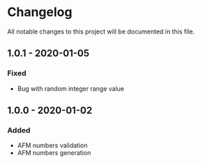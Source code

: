 # Changelog

All notable changes to this project will be documented in this file.

## **1.0.1** - 2020-01-05

### Fixed
- Bug with random integer range value

## **1.0.0** - 2020-01-02

### Added
- AFM numbers validation
- AFM numbers generation
